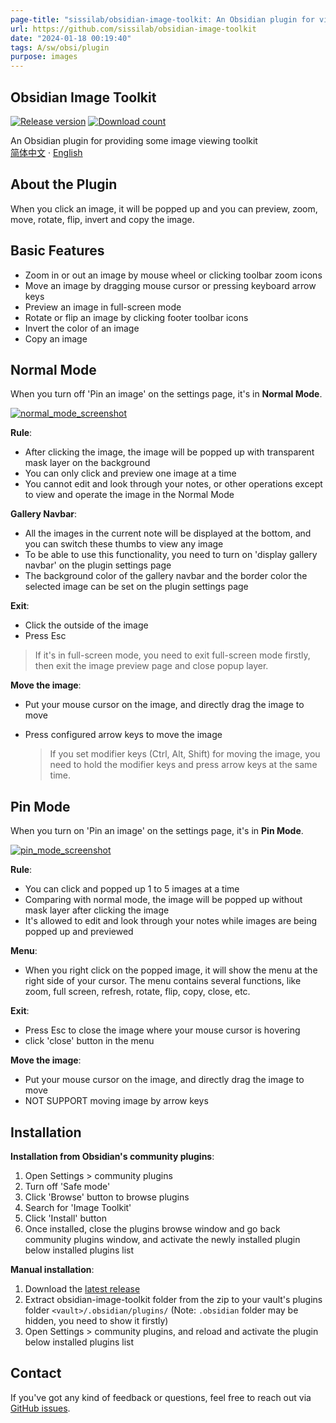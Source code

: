 ```yaml
---
page-title: "sissilab/obsidian-image-toolkit: An Obsidian plugin for viewing an image."
url: https://github.com/sissilab/obsidian-image-toolkit
date: "2024-01-18 00:19:40"
tags: A/sw/obsi/plugin
purpose: images
---
```


## Obsidian Image Toolkit

[![Release version](https://camo.githubusercontent.com/e9dc2425c0a8d4bf7c21d31e0eb5f9b5b1cccd0bee0e20040615f338a49a233e/68747470733a2f2f696d672e736869656c64732e696f2f6769746875622f762f72656c656173652f73697373696c61622f6f6273696469616e2d696d6167652d746f6f6c6b69743f7374796c653d666f722d7468652d6261646765)](https://camo.githubusercontent.com/e9dc2425c0a8d4bf7c21d31e0eb5f9b5b1cccd0bee0e20040615f338a49a233e/68747470733a2f2f696d672e736869656c64732e696f2f6769746875622f762f72656c656173652f73697373696c61622f6f6273696469616e2d696d6167652d746f6f6c6b69743f7374796c653d666f722d7468652d6261646765) [![Download count](https://camo.githubusercontent.com/47144df54f70d77a09919e64ed889a60080f8f8d404e66c38a32abdfb2233165/68747470733a2f2f696d672e736869656c64732e696f2f6769746875622f646f776e6c6f6164732f73697373696c61622f6f6273696469616e2d696d6167652d746f6f6c6b69742f746f74616c3f7374796c653d666f722d7468652d6261646765)](https://camo.githubusercontent.com/47144df54f70d77a09919e64ed889a60080f8f8d404e66c38a32abdfb2233165/68747470733a2f2f696d672e736869656c64732e696f2f6769746875622f646f776e6c6f6164732f73697373696c61622f6f6273696469616e2d696d6167652d746f6f6c6b69742f746f74616c3f7374796c653d666f722d7468652d6261646765)

An Obsidian plugin for providing some image viewing toolkit  
[简体中文](https://github.com/sissilab/obsidian-image-toolkit/blob/master/README_cn.md) · [English](https://github.com/sissilab/obsidian-image-toolkit/blob/master/README.md)

## About the Plugin

When you click an image, it will be popped up and you can preview, zoom, move, rotate, flip, invert and copy the image.

## Basic Features

-   Zoom in or out an image by mouse wheel or clicking toolbar zoom icons
-   Move an image by dragging mouse cursor or pressing keyboard arrow keys
-   Preview an image in full-screen mode
-   Rotate or flip an image by clicking footer toolbar icons
-   Invert the color of an image
-   Copy an image

## Normal Mode

When you turn off 'Pin an image' on the settings page, it's in **Normal Mode**.

[![normal_mode_screenshot](https://raw.githubusercontent.com/sissilab/obsidian-image-toolkit/master/example/normal_mode_screenshot.png)](https://raw.githubusercontent.com/sissilab/obsidian-image-toolkit/master/example/normal_mode_screenshot.png)

**Rule**:

-   After clicking the image, the image will be popped up with transparent mask layer on the background
-   You can only click and preview one image at a time
-   You cannot edit and look through your notes, or other operations except to view and operate the image in the Normal Mode

**Gallery Navbar**:

-   All the images in the current note will be displayed at the bottom, and you can switch these thumbs to view any image
-   To be able to use this functionality, you need to turn on 'display gallery navbar' on the plugin settings page
-   The background color of the gallery navbar and the border color the selected image can be set on the plugin settings page

**Exit**:

-   Click the outside of the image
-   Press Esc

> If it's in full-screen mode, you need to exit full-screen mode firstly, then exit the image preview page and close popup layer.

**Move the image**:

-   Put your mouse cursor on the image, and directly drag the image to move
-   Press configured arrow keys to move the image
    
    > If you set modifier keys (Ctrl, Alt, Shift) for moving the image, you need to hold the modifier keys and press arrow keys at the same time.
    

## Pin Mode

When you turn on 'Pin an image' on the settings page, it's in **Pin Mode**.

[![pin_mode_screenshot](https://raw.githubusercontent.com/sissilab/obsidian-image-toolkit/master/example/pin_mode_screenshot.png)](https://raw.githubusercontent.com/sissilab/obsidian-image-toolkit/master/example/pin_mode_screenshot.png)

**Rule**:

-   You can click and popped up 1 to 5 images at a time
-   Comparing with normal mode, the image will be popped up without mask layer after clicking the image
-   It's allowed to edit and look through your notes while images are being popped up and previewed

**Menu**:

-   When you right click on the popped image, it will show the menu at the right side of your cursor. The menu contains several functions, like zoom, full screen, refresh, rotate, flip, copy, close, etc.

**Exit**:

-   Press Esc to close the image where your mouse cursor is hovering
-   click 'close' button in the menu

**Move the image**:

-   Put your mouse cursor on the image, and directly drag the image to move
-   NOT SUPPORT moving image by arrow keys

## Installation

**Installation from Obsidian's community plugins**:

1.  Open Settings > community plugins
2.  Turn off 'Safe mode'
3.  Click 'Browse' button to browse plugins
4.  Search for 'Image Toolkit'
5.  Click 'Install' button
6.  Once installed, close the plugins browse window and go back community plugins window, and activate the newly installed plugin below installed plugins list

**Manual installation**:

1.  Download the [latest release](https://github.com/sissilab/obsidian-image-toolkit/releases/latest)
2.  Extract obsidian-image-toolkit folder from the zip to your vault's plugins folder `<vault>/.obsidian/plugins/` (Note: `.obsidian` folder may be hidden, you need to show it firstly)
3.  Open Settings > community plugins, and reload and activate the plugin below installed plugins list

## Contact

If you've got any kind of feedback or questions, feel free to reach out via [GitHub issues](https://github.com/sissilab/obsidian-image-toolkit/issues).
